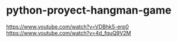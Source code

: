 # python-proyect-hangman-game
https://www.youtube.com/watch?v=VDBhk5-erp0
https://www.youtube.com/watch?v=4d_fquQ9V2M